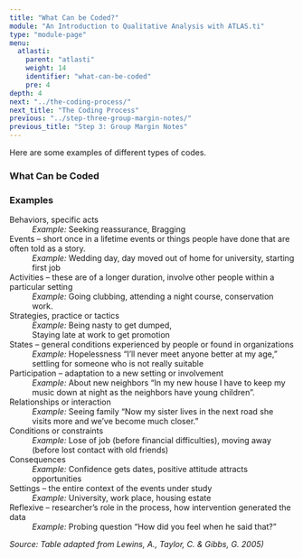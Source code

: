 ```yaml
---
title: "What Can be Coded?"
module: "An Introduction to Qualitative Analysis with ATLAS.ti"
type: "module-page"
menu:
  atlasti:
    parent: "atlasti"
    weight: 14
    identifier: "what-can-be-coded"
    pre: 4
depth: 4
next: "../the-coding-process/"
next_title: "The Coding Process"
previous: "../step-three-group-margin-notes/"
previous_title: "Step 3: Group Margin Notes"
---
```


Here are some examples of different types of codes.

<div class="row table-div d-none d-md-flex" aria-hidden="true">
    <div class="col-12 col-md-6">
    <h3>What Can be Coded</h3>
    </div>
    <div class="col-12 col-md-6">
    <h3>Examples</h3>
    </div>
</div>
<dl class="row table-div">
  <dt class="col-12 col-md-6" aria-label="What can be coded">Behaviors, specific acts</dt>
    <dd class="col-12 col-md-6" aria-label="Example"><span class="d-inline d-md-none" aria-hidden="true"><i>Example:</i> </span>Seeking reassurance, Bragging</dd>
  <dt class="col-12 col-md-6" aria-label="What can be coded">Events – short once in a lifetime events or things people have done that are often told as a story.</dt>
    <dd class="col-12 col-md-6" aria-label="Example"><span class="d-inline d-md-none" aria-hidden="true"><i>Example:</i> </span>Wedding day, day moved out of home for university, starting first job</dd>
  <dt class="col-12 col-md-6" aria-label="What can be coded">Activities – these are of a longer duration, involve other people within a particular setting</dt>
    <dd class="col-12 col-md-6" aria-label="Example"><span class="d-inline d-md-none" aria-hidden="true"><i>Example:</i> </span>Going clubbing, attending a night course, conservation work.</dd>
  <dt class="col-12 col-md-6" aria-label="What can be coded">Strategies, practice or tactics</dt>
    <dd class="col-12 col-md-6" aria-label="Example"><span class="d-inline d-md-none" aria-hidden="true"><i>Example:</i> </span>Being nasty to get dumped,<br />Staying late at work to get promotion</dd>
  <dt class="col-12 col-md-6" aria-label="What can be coded">States – general conditions experienced by people or found in organizations</dt>
    <dd class="col-12 col-md-6" aria-label="Example"><span class="d-inline d-md-none" aria-hidden="true"><i>Example:</i> </span>Hopelessness “I’ll never meet anyone better at my age,” settling for someone who is not really suitable</dd>
  <dt class="col-12 col-md-6" aria-label="What can be coded">Participation – adaptation to a new setting or involvement</dt>
    <dd class="col-12 col-md-6" aria-label="Example"><span class="d-inline d-md-none" aria-hidden="true"><i>Example:</i> </span>About new neighbors “In my new house I have to keep my music down at night as the neighbors have young children”.</dd>
  <dt class="col-12 col-md-6" aria-label="What can be coded">Relationships or interaction</dt>
    <dd class="col-12 col-md-6" aria-label="Example"><span class="d-inline d-md-none" aria-hidden="true"><i>Example:</i> </span>Seeing family “Now my sister lives in the next road she visits more and we’ve become much closer.”</dd>
  <dt class="col-12 col-md-6" aria-label="What can be coded">Conditions or constraints</dt>
    <dd class="col-12 col-md-6" aria-label="Example"><span class="d-inline d-md-none" aria-hidden="true"><i>Example:</i> </span>Lose of job (before financial difficulties), moving away (before lost contact with old friends)</dd>
  <dt class="col-12 col-md-6" aria-label="What can be coded">Consequences</dt>
    <dd class="col-12 col-md-6" aria-label="Example"><span class="d-inline d-md-none" aria-hidden="true"><i>Example:</i> </span>Confidence gets dates, positive attitude attracts opportunities</dd>
  <dt class="col-12 col-md-6" aria-label="What can be coded">Settings – the entire context of the events under study</dt>
    <dd class="col-12 col-md-6" aria-label="Example"><span class="d-inline d-md-none" aria-hidden="true"><i>Example:</i> </span>University, work place, housing estate</dd>
  <dt class="col-12 col-md-6" aria-label="What can be coded">Reflexive – researcher’s role in the process, how intervention   generated the data</dt>
    <dd class="col-12 col-md-6" aria-label="Example"><span class="d-inline d-md-none" aria-hidden="true"><i>Example:</i> </span>Probing question “How did you feel when he said that?”</dd>
</dl>

_Source: Table adapted from Lewins, A., Taylor, C. & Gibbs, G. 2005)_



